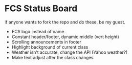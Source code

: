 FCS Status Board
================

If anyone wants to fork the repo and do these, be my guest.

- FCS logo instead of name
- Constant header/footer, dynamic middle (vert height)
- Scrolling announcements in footer
- Highlight background of current class
- Weather isn't accurate, change the API (Yahoo weather?)
- Make text adjust after the class changes
